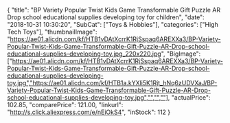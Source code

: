 {
	"title": "BP Variety Popular Twist Kids Game Transformable Gift Puzzle AR Drop school educational supplies developing toy for children",
	"date": "2018-10-31 10:30:20",
	"SubCat": ["Toys & Hobbies"],
	"categories": ["High Tech Toys"],
	"thumbnailImage": "https://ae01.alicdn.com/kf/HTB1vDAtXcrrK1RjSspaq6AREXXa3/BP-Variety-Popular-Twist-Kids-Game-Transformable-Gift-Puzzle-AR-Drop-school-educational-supplies-developing-toy.jpg_220x220.jpg",
	"BigImage": ["https://ae01.alicdn.com/kf/HTB1vDAtXcrrK1RjSspaq6AREXXa3/BP-Variety-Popular-Twist-Kids-Game-Transformable-Gift-Puzzle-AR-Drop-school-educational-supplies-developing-toy.jpg","https://ae01.alicdn.com/kf/HTB1a.kYXli5K1Rjt_hNq6zUDVXaJ/BP-Variety-Popular-Twist-Kids-Game-Transformable-Gift-Puzzle-AR-Drop-school-educational-supplies-developing-toy.jpg","","",""],
	"actualPrice": 102.85,
	"comparePrice": 121.00,
	"linkurl": "http://s.click.aliexpress.com/e/nEiOkS4",
	"inStock": 112
}

